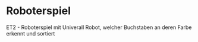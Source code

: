 # Roboterspiel
ET2 - Roboterspiel mit Univerall Robot, welcher Buchstaben an deren Farbe erkennt und sortiert
